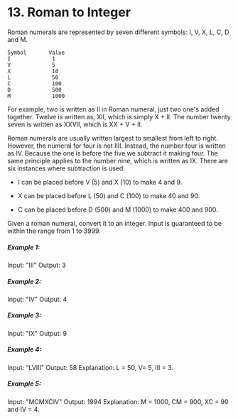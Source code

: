 # 13. Roman to Integer

Roman numerals are represented by seven different symbols: I, V, X, L, C, D and M.

```text
Symbol       Value
I             1
V             5
X             10
L             50
C             100
D             500
M             1000
```

For example, two is written as II in Roman numeral, just two one's added together. Twelve is written as, XII, which is simply X + II. The number twenty seven is written as XXVII, which is XX + V + II.

Roman numerals are usually written largest to smallest from left to right. However, the numeral for four is not IIII. Instead, the number four is written as IV. Because the one is before the five we subtract it making four. The same principle applies to the number nine, which is written as IX. There are six instances where subtraction is used:

* I can be placed before V (5) and X (10) to make 4 and 9. 

* X can be placed before L (50) and C (100) to make 40 and 90. 

* C can be placed before D (500) and M (1000) to make 400 and 900.

Given a roman numeral, convert it to an integer. Input is guaranteed to be within the range from 1 to 3999.


##### Example 1:

Input: "III"
Output: 3

##### Example 2:

Input: "IV"
Output: 4

##### Example 3:

Input: "IX"
Output: 9

##### Example 4:

Input: "LVIII"
Output: 58
Explanation: L = 50, V= 5, III = 3.

##### Example 5:

Input: "MCMXCIV"
Output: 1994
Explanation: M = 1000, CM = 900, XC = 90 and IV = 4.